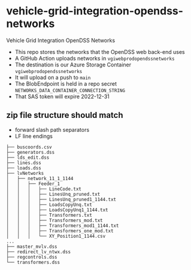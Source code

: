 # vehicle-grid-integration-opendss-networks
Vehicle Grid Integration OpenDSS Networks

* This repo stores the networks that the OpenDSS web back-end uses
* A GitHub Action uploads networks in `vgiwebprodopendssnetworks`
* The destination is our Azure Storage Container `vgiwebprodopendssnetworks`
* It will upload on a push to `main`
* The BlobEndpoint is held in a repo secret `NETWORKS_DATA_CONTAINER_CONNECTION_STRING`
* That SAS token will expire 2022-12-31

## zip file structure should match
* forward slash path separators
* LF line endings

```
├── buscoords.csv
├── generators.dss
├── lds_edit.dss
├── lines.dss
├── loads.dss
├── lvNetworks
│   ├── network_11_1_1144
│   │   ├── Feeder_1
│   │   │   ├── LineCode.txt
│   │   │   ├── LinesUnq_pruned.txt
│   │   │   ├── LinesUnq_pruned1_1144.txt
│   │   │   ├── LoadsCopyUnq.txt
│   │   │   ├── LoadsCopyUnq1_1144.txt
│   │   │   ├── Transformers.txt
│   │   │   ├── Transformers_mod.txt
│   │   │   ├── Transformers_mod1_1144.txt
│   │   │   ├── Transformers_one_mod.txt
│   │   │   └── XY_Position1_1144.csv
...
├── master_mvlv.dss
├── redirect_lv_ntwx.dss
├── regcontrols.dss
└── transformers.dss
```
